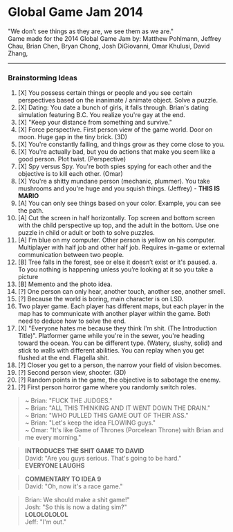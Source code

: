 Global Game Jam 2014
=====
"We don’t see things as they are, we see them as we are." </br>
Game made for the 2014 Global Game Jam by: Matthew Pohlmann, Jeffrey Chau, Brian Chen, Bryan Chong, Josh DiGiovanni, Omar Khulusi, David Zhang, 


------
### **Brainstorming Ideas**
1.	[X] You possess certain things or people and you see certain perspectives based on the inanimate / animate object. Solve a puzzle.
2.	[X] Dating: You date a bunch of girls, it falls through. Brian's dating simulation featuring B.C. You realize you're gay at the end.
3.	[X] "Keep your distance from something and survive."
4.	[X] Force perspective. First person view of the game world. Door on moon. Huge gap in the tiny brick. (3D)
5.	[X] You're constantly falling, and things grow as they come close to you.
6.	[X] You're actually bad, but you do actions that make you seem like a good person. Plot twist. (Perspective)
7.	[X] Spy versus Spy. You're both spies spying for each other and the objective is to kill each other. (Omar)
8.	[X] You're a shitty mundane person (mechanic, plummer). You take mushrooms and you're huge and you squish things. (Jeffrey) - **THIS IS MARIO**
9.	[A] You can only see things based on your color. Example, you can see the path.
10.	[A] Cut the screen in half horizontally. Top screen and bottom screen with the child perspective up top, and the adult in the bottom. Use one puzzle in child or adult or both to solve puzzles.
11.	[A] I’m blue on my computer. Other person is yellow on his computer. Multiplayer with half job and other half job. Requires in-game or external communication between two people.
12.	[B] Tree falls in the forest, see or else it doesn’t exist or it's paused.
        a.	To you nothing is happening unless you’re looking at it so you take a picture
13.	[B] Memento and the photo idea.
14.	[?] One person can only hear, another touch, another see, another smell.
15.	[?] Because the world is boring, main character is on LSD.
16.	Two player game. Each player has different maps, but each player in the map has to communicate with another player within the game. Both need to deduce how to solve the end.
17. [X] "Everyone hates me because they think I'm shit. (The Introduction Title)". Platformer game while you're in the sewer, you're heading toward the ocean. You can be different type. (Watery, slushy, solid) and stick to walls with different abilities. You can replay when you get flushed at the end. Flagella shit. 
18. [?] Closer you get to a person, the narrow your field of vision becomes.
19. [?] Second person view, shooter. (3D)
20. [?] Random points in the game, the objective is to sabotage the enemy.
21. [?] First person horror game where you randomly switch roles.

> ~ Brian: "FUCK THE JUDGES." </br>
> ~ Brian: "ALL THIS THINKING AND IT WENT DOWN THE DRAIN." </br>
> ~ Brian: "WHO PULLED THIS GAME OUT OF THEIR ASS." </br>
> ~ Brian: "Let's keep the idea FLOWING guys." </br>
> ~ Omar: "It's like Game of Thrones (Porcelean Throne) with Brian and me every morning." </br>

> **INTRODUCES THE SHIT GAME TO DAVID** </br>
> David: "Are you guys serious. That's going to be hard." </br>
> **EVERYONE LAUGHS**

> **COMMENTARY TO IDEA 9** </br>
> David: "Oh, now it's a race game."

> Brian: We should make a shit game!" </br> 
> Josh: "So this is now a dating sim?" </br>
> **LOLOLOLOLOL** </br>
> Jeff: "I'm out."